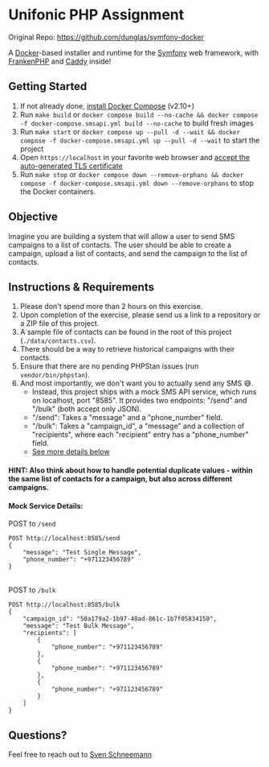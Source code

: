 # Unifonic PHP Assignment

Original Repo: https://github.com/dunglas/symfony-docker

A [Docker](https://www.docker.com/)-based installer and runtime for the [Symfony](https://symfony.com) web framework,
with [FrankenPHP](https://frankenphp.dev) and [Caddy](https://caddyserver.com/) inside!

## Getting Started

1. If not already done, [install Docker Compose](https://docs.docker.com/compose/install/) (v2.10+)
2. Run `make build` or `docker compose build --no-cache && docker compose -f docker-compose.smsapi.yml build --no-cache` to build fresh images
3. Run `make start` or `docker compose up --pull -d --wait && docker compose -f docker-compose.smsapi.yml up --pull -d --wait` to start the project
4. Open `https://localhost` in your favorite web browser and [accept the auto-generated TLS certificate](https://stackoverflow.com/a/15076602/1352334)
5. Run `make stop` or `docker compose down --remove-orphans && docker compose -f docker-compose.smsapi.yml down --remove-orphans` to stop the Docker containers.


## Objective
Imagine you are building a system that will allow a user to send SMS campaigns to a list of contacts. The user should be able to create a campaign, upload a list of contacts, and send the campaign to the list of contacts.


## Instructions & Requirements
1. Please don't spend more than 2 hours on this exercise.
1. Upon completion of the exercise, please send us a link to a repository or a ZIP file of this project.
1. A sample file of contacts can be found in the root of this project (`./data/contacts.csv`).
1. There should be a way to retrieve historical campaigns with their contacts.
1. Ensure that there are no pending PHPStan issues (run `vendor/bin/phpstan`).
1. And most importantly, we don't want you to actually send any SMS 😅.
    - Instead, this project ships with a mock SMS API service, which runs on localhost, port "8585". It provides two endpoints: "/send" and "/bulk" (both accept only JSON).
    - "/send": Takes a "message" and a "phone_number" field.
    - "/bulk": Takes a "campaign_id", a "message" and a collection of "recipients", where each "recipient" entry has a "phone_number" field.
    - [See more details below](#mock-service-details)

#### HINT: Also think about how to handle potential duplicate values - within the same list of contacts for a campaign, but also across different campaigns.


#### Mock Service Details:
POST to `/send`
```
POST http://localhost:8585/send
{
    "message": "Test Single Message",
    "phone_number": "+971123456789"
}
```
\
POST to `/bulk`
```
POST http://localhost:8585/bulk
{
    "campaign_id": "50a179a2-1b97-40ad-861c-1b7f05834150",
    "message": "Test Bulk Message",
    "recipients": [
        {
            "phone_number": "+971123456789"
        },
        {
            "phone_number": "+971123456789"
        },
        {
            "phone_number": "+971123456789"
        } 
    ]
}
```



## Questions?
Feel free to reach out to [Sven Schneemann](mailto:sschneemann@unifonic.com)

